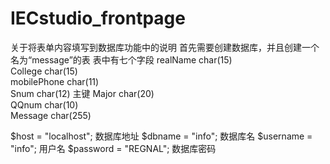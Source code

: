 # IECstudio_frontpage

关于将表单内容填写到数据库功能中的说明
首先需要创建数据库，并且创建一个名为“message”的表
表中有七个字段
	realName	char(15)	
	College	char(15)	
	mobilePhone	char(11)	
	Snum	char(12) 主键
	Major	char(20)	
	QQnum	char(10)	
	Message	char(255)
  
$host = "localhost"; 数据库地址
$dbname = "info";   数据库名
$username = "info"; 用户名
$password = "REGNAL"; 数据库密码
